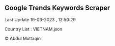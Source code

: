 

## Google Trends Keywords Scraper 
 
Last Update 19-03-2023 , 12:50:29

Country List :
VIETNAM.json



© Abdul Muttaqin 
